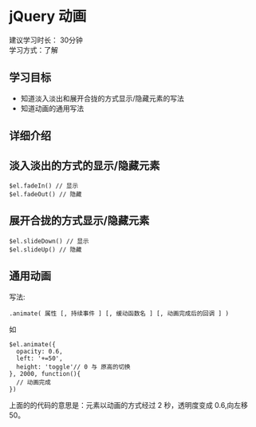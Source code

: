 # jQuery 动画
建议学习时长： 30分钟  
学习方式：了解  

## 学习目标
* 知道淡入淡出和展开合拢的方式显示/隐藏元素的写法
* 知道动画的通用写法

## 详细介绍
## 淡入淡出的方式的显示/隐藏元素
```
$el.fadeIn() // 显示
$el.fadeOut() // 隐藏
```

## 展开合拢的方式显示/隐藏元素
```
$el.slideDown() // 显示
$el.slideUp() // 隐藏
```

## 通用动画
写法:
```
.animate( 属性 [, 持续事件 ] [, 缓动函数名 ] [, 动画完成后的回调 ] )
```

如
```
$el.animate({
  opacity: 0.6,
  left: '+=50',
  height: 'toggle'// 0 与 原高的切换
}, 2000, function(){
  // 动画完成
})
```

上面的的代码的意思是：元素以动画的方式经过 2 秒，透明度变成 0.6,向左移 50。
